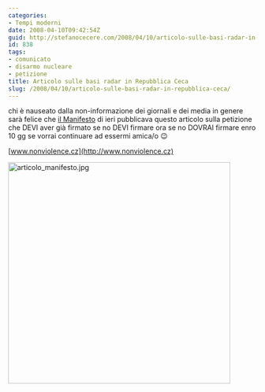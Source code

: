 ```yaml
---
categories:
- Tempi moderni
date: 2008-04-10T09:42:54Z
guid: http://stefanocecere.com/2008/04/10/articolo-sulle-basi-radar-in-repubblica-ceca/
id: 838
tags:
- comunicato
- disarmo nucleare
- petizione
title: Articolo sulle basi radar in Repubblica Ceca
slug: /2008/04/10/articolo-sulle-basi-radar-in-repubblica-ceca/
---
```


chi è nauseato dalla non-informazione dei giornali e dei media in genere sarà felice che [il Manifesto](http://www.ilmanifesto.it) di ieri pubblicava questo articolo sulla petizione che DEVI aver già firmato se no DEVI firmare ora se no DOVRAI firmare enro 10 gg se vorrai continuare ad essermi amica/o 😉

[www.nonviolence.cz](http://www.nonviolence.cz)

[<img src='http://stefanocecere.com/wp-content/uploads/sites/3/2008/04/articolo_manifesto.jpg' alt='articolo_manifesto.jpg' height="450" />](http://stefanocecere.com/wp-content/uploads/sites/3/2008/04/articolo_manifesto.jpg "articolo_manifesto.jpg")
